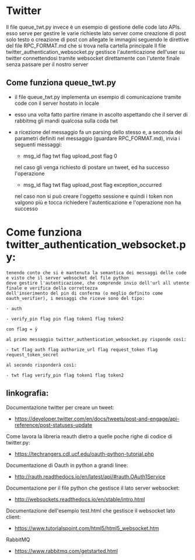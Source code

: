 # Twitter
Il file queue_twt.py invece è un esempio di gestione delle code lato APIs. esso serve per gestire le varie richieste lato server come creazione di post solo testo o creazione di post con allegate le immagini seguendo le direttive del file RPC_FORMAT.md che si trova nella cartella principale
Il file twitter_authentication_websocket.py gestisce l'autenticazione dell'user su twitter connettendosi
tramite websocket direttamente con l'utente finale senza passare per il nostro server


## Come funziona queue_twt.py

- il file queue_twt.py implementa un esempio di comunicazione tramite code con il server hostato in locale

- esso una volta fatto partire rimane in ascolto aspettando che il server di rabbitmq gli mandi qualcosa sulla coda twt

- a ricezione del messaggio fa un parsing dello stesso e, a seconda dei parametri definiti nel messaggio (guardare RPC_FORMAT.md), invia i seguenti messaggi:


	- msg_id flag twt flag upload_post flag 0

	nel caso gli venga richiesto di postare un tweet, ed ha successo l'operazione

	- msg_id flag twt flag upload_post flag exception_occurred

	nel caso non si può creare l'oggetto sessione e quindi i token non valgono più e tocca richiedere l'autenticazione e l'operazione non ha successo

# Come funziona twitter_authentication_websocket.py:
	
	tenendo conto che si è mantenuta la semantica dei messaggi delle code e visto che il server websocket del file python
	deve gestire l'autenticazione, che comprende invio dell'url all utente finale e verifica della correttezza
	dell'inserimento del pin di conferma (o meglio definito come oauth_verifier), i messaggi che riceve sono del tipo:
	
	- auth
	
	- verify_pin flag pin flag token1 flag token2
	
	con flag = ÿ
	
	al primo messaggio twitter_authentication_websocket.py risponde così:
	
	- twt flag auth flag authorize_url flag request_token flag request_token_secret
	
	al secondo risponderà così:
	
	- twt flag verify_pin flag token1 flag token2 
 
## linkografia:

Documentazione twitter per creare un tweet:
	
- https://developer.twitter.com/en/docs/tweets/post-and-engage/api-reference/post-statuses-update

Come lavora la libreria reauth dietro a quelle poche righe di codice di twitter.py:

- https://techrangers.cdl.ucf.edu/oauth-python-tutorial.php

Documentazione di Oauth in python a grandi linee:

- http://rauth.readthedocs.io/en/latest/api/#rauth.OAuth1Service

Documentazione per il file python che gestisce il lato server websocket:

- http://websockets.readthedocs.io/en/stable/intro.html
	
Documentazione dell'esempio test.html che gestisce il websocket lato client:

- https://www.tutorialspoint.com/html5/html5_websocket.htm

RabbitMQ

- https://www.rabbitmq.com/getstarted.html

